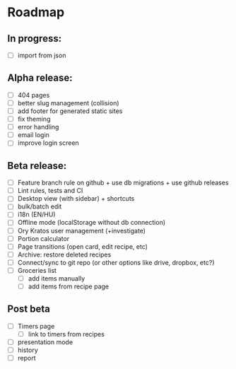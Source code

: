 # Roadmap

## In progress:

- [ ] import from json

## Alpha release:

- [ ] 404 pages
- [ ] better slug management (collision)
- [ ] add footer for generated static sites
- [ ] fix theming
- [ ] error handling
- [ ] email login
- [ ] improve login screen

## Beta release:

- [ ] Feature branch rule on github + use db migrations + use github releases
- [ ] Lint rules, tests and CI
- [ ] Desktop view (with sidebar) + shortcuts
- [ ] bulk/batch edit
- [ ] i18n (EN/HU)
- [ ] Offline mode (localStorage without db connection)
- [ ] Ory Kratos user management (+investigate)
- [ ] Portion calculator
- [ ] Page transitions (open card, edit recipe, etc)
- [ ] Archive: restore deleted recipes
- [ ] Connect/sync to git repo (or other options like drive, dropbox, etc?)
- [ ] Groceries list
  - [ ] add items manually
  - [ ] add items from recipe page

## Post beta

- [ ] Timers page
  - [ ] link to timers from recipes
- [ ] presentation mode
- [ ] history
- [ ] report

